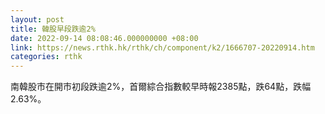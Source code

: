 ```yaml
---
layout: post
title: 韓股早段跌逾2%
date: 2022-09-14 08:08:46.000000000 +08:00
link: https://news.rthk.hk/rthk/ch/component/k2/1666707-20220914.htm
categories: rthk
---
```


南韓股市在開市初段跌逾2%，首爾綜合指數較早時報2385點，跌64點，跌幅2.63%。
